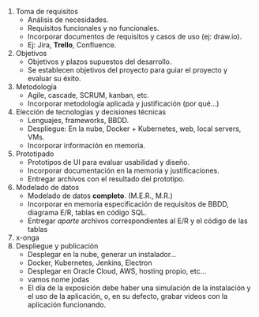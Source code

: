 1. Toma de requisitos
	- Análisis de necesidades.
	- Requisitos funcionales y no funcionales.
	- Incorporar documentos de requisitos y casos de uso (ej: draw.io).
	- Ej: Jira, **Trello**, Confluence.
2. Objetivos
	- Objetivos y plazos supuestos del desarrollo.
	- Se establecen objetivos del proyecto para guiar el proyecto y evaluar su éxito.
3. Metodología
	- Agile, cascade, SCRUM, kanban, etc.
	- Incorporar metodología aplicada y justificación (por qué...)
4. Elección de tecnologías y decisiones técnicas
	- Lenguajes, frameworks, BBDD.
	- Despliegue: En la nube, Docker + Kubernetes, web, local servers, VMs.
	- Incorporar información en memoria.
5. Prototipado
	- Prototipos de UI para evaluar usabilidad y diseño.
	- Incorporar documentación en la memoria y justificaciones.
	- Entregar archivos con el resultado del prototipo.
6. Modelado de datos
	- Modelado de datos **completo**. (M.E.R., M.R.)
	- Incorporar en memoria especificación de requisitos de BBDD, diagrama E/R, tablas en código SQL.
	- Entregar *aparte* archivos correspondientes al E/R y el código de las tablas
7. x-onga
8. Despliegue y publicación
	- Desplegar en la nube, generar un instalador...
	- Docker, Kubernetes, Jenkins, Electron
	- Desplegar en Oracle Cloud, AWS, hosting propio, etc...
	- vamos nome jodas
	- El día de la exposición debe haber una simulación de la instalación y el uso de la aplicación, o, en su defecto, grabar videos con la aplicación funcionando.